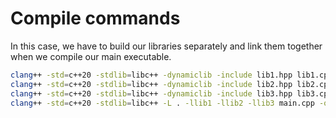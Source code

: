 # Compile commands

In this case, we have to build our libraries separately and link them together when we compile our main executable.

```sh
clang++ -std=c++20 -stdlib=libc++ -dynamiclib -include lib1.hpp lib1.cpp -o liblib1.dylib
clang++ -std=c++20 -stdlib=libc++ -dynamiclib -include lib2.hpp lib2.cpp -o liblib2.dylib
clang++ -std=c++20 -stdlib=libc++ -dynamiclib -include lib3.hpp lib3.cpp -o liblib3.dylib
clang++ -std=c++20 -stdlib=libc++ -L . -llib1 -llib2 -llib3 main.cpp -o main
```